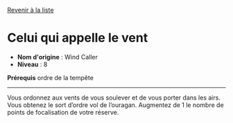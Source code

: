 [Revenir à la liste](..)

# Celui qui appelle le vent

 * **Nom d'origine** : Wind Caller
 * **Niveau** : 8


<p><strong>Prérequis</strong> ordre de la tempête</p>
<hr>
<p>Vous ordonnez aux vents de vous soulever et de vous porter dans les airs. Vous obtenez le sort d’ordre vol de l’ouragan. Augmentez de 1 le nombre de points de focalisation de votre réserve.</p>